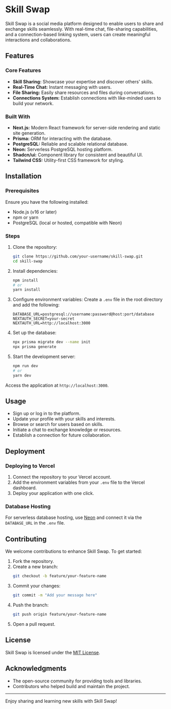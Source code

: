 # Skill Swap

Skill Swap is a social media platform designed to enable users to share and exchange skills seamlessly. With real-time chat, file-sharing capabilities, and a connection-based linking system, users can create meaningful interactions and collaborations.

## Features

### Core Features
- **Skill Sharing:** Showcase your expertise and discover others' skills.
- **Real-Time Chat:** Instant messaging with users.
- **File Sharing:** Easily share resources and files during conversations.
- **Connections System:** Establish connections with like-minded users to build your network.

### Built With
- **Next.js:** Modern React framework for server-side rendering and static site generation.
- **Prisma:** ORM for interacting with the database.
- **PostgreSQL:** Reliable and scalable relational database.
- **Neon:** Serverless PostgreSQL hosting platform.
- **Shadcn/ui:** Component library for consistent and beautiful UI.
- **Tailwind CSS:** Utility-first CSS framework for styling.

## Installation

### Prerequisites
Ensure you have the following installed:
- Node.js (v16 or later)
- npm or yarn
- PostgreSQL (local or hosted, compatible with Neon)

### Steps
1. Clone the repository:
   ```bash
   git clone https://github.com/your-username/skill-swap.git
   cd skill-swap
   ```

2. Install dependencies:
   ```bash
   npm install
   # or
   yarn install
   ```

3. Configure environment variables:
   Create a `.env` file in the root directory and add the following:
   ```env
   DATABASE_URL=postgresql://username:password@host:port/database
   NEXTAUTH_SECRET=your-secret
   NEXTAUTH_URL=http://localhost:3000
   ```

4. Set up the database:
   ```bash
   npx prisma migrate dev --name init
   npx prisma generate
   ```

5. Start the development server:
   ```bash
   npm run dev
   # or
   yarn dev
   ```

Access the application at `http://localhost:3000`.

## Usage
- Sign up or log in to the platform.
- Update your profile with your skills and interests.
- Browse or search for users based on skills.
- Initiate a chat to exchange knowledge or resources.
- Establish a connection for future collaboration.

## Deployment

### Deploying to Vercel
1. Connect the repository to your Vercel account.
2. Add the environment variables from your `.env` file to the Vercel dashboard.
3. Deploy your application with one click.

### Database Hosting
For serverless database hosting, use [Neon](https://neon.tech) and connect it via the `DATABASE_URL` in the `.env` file.

## Contributing
We welcome contributions to enhance Skill Swap. To get started:

1. Fork the repository.
2. Create a new branch:
   ```bash
   git checkout -b feature/your-feature-name
   ```
3. Commit your changes:
   ```bash
   git commit -m "Add your message here"
   ```
4. Push the branch:
   ```bash
   git push origin feature/your-feature-name
   ```
5. Open a pull request.

## License
Skill Swap is licensed under the [MIT License](LICENSE).

## Acknowledgments
- The open-source community for providing tools and libraries.
- Contributors who helped build and maintain the project.

---

Enjoy sharing and learning new skills with Skill Swap!

